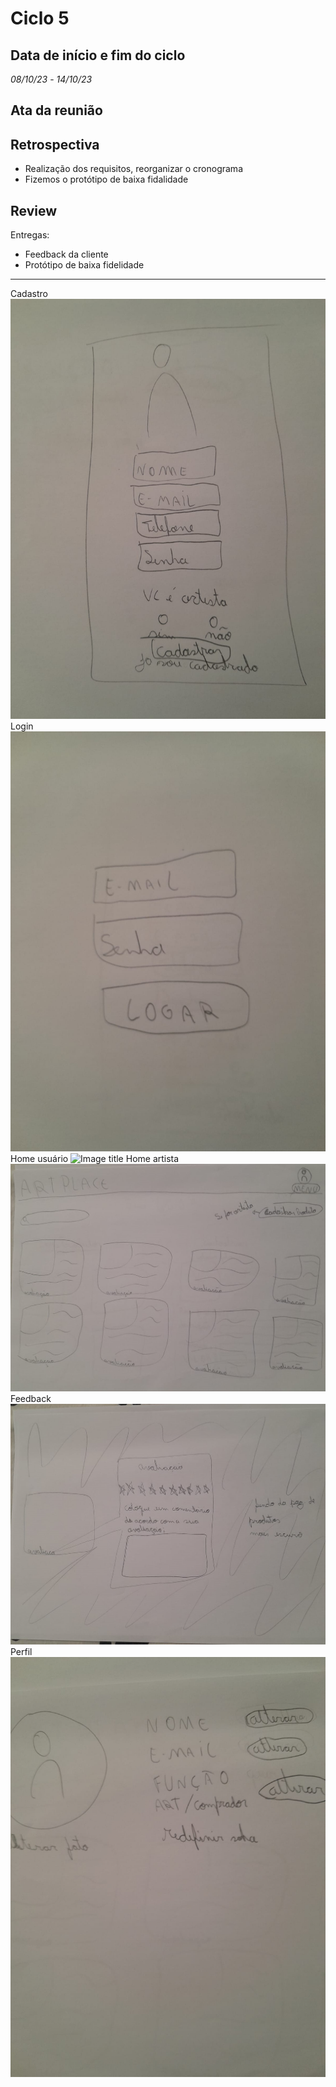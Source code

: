 # Ciclo 5

## Data de início e fim do ciclo

*08/10/23* - *14/10/23*

## Ata da reunião

## Retrospectiva

- Realização dos requisitos, reorganizar o cronograma 
- Fizemos o protótipo de baixa fidalidade

## Review

Entregas:

- Feedback da cliente
- Protótipo de baixa fidelidade

***
Cadastro
![Image title](..//prototipo/cadastrar.jpeg)
Login
![Image title](..//prototipo/login.jpeg)
Home usuário
![Image title](..//prototipo/home%20usúario.jpeg)
Home artista
![Image title](..//prototipo/home%20artista.jpeg)
Feedback
![Image title](..//prototipo/feedback.jpeg)
Perfil
![Image title](..//prototipo/perfil.jpeg)